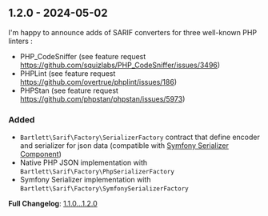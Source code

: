 
## 1.2.0 - 2024-05-02

I'm happy to announce adds of SARIF converters for three well-known PHP linters :

- PHP_CodeSniffer (see feature request <https://github.com/squizlabs/PHP_CodeSniffer/issues/3496>)
- PHPLint (see feature request <https://github.com/overtrue/phplint/issues/186>)
- PHPStan (see feature request <https://github.com/phpstan/phpstan/issues/5973>)

### Added

- `Bartlett\Sarif\Factory\SerializerFactory` contract that define encoder and serializer
for json data (compatible with [Symfony Serializer Component](https://symfony.com/serializer))
- Native PHP JSON implementation with `Bartlett\Sarif\Factory\PhpSerializerFactory`
- Symfony Serializer implementation with `Bartlett\Sarif\Factory\SymfonySerializerFactory`

**Full Changelog**: [1.1.0...1.2.0](https://github.com/llaville/sarif-php-sdk/compare/1.1.0...1.2.0)
